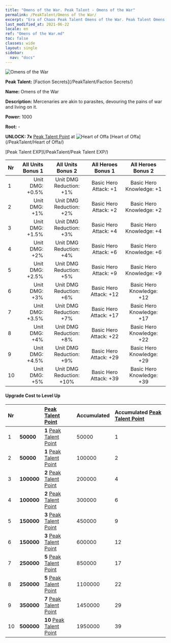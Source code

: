 ```yaml
---
title: "Omens of the War. Peak Talent - Omens of the War"
permalink: /PeakTalent/Omens of the War/
excerpt: "Era of Chaos Peak Talent Omens of the War. Peak Talent Omens of the War. Omens of the War"
last_modified_at: 2021-06-22
locale: en
ref: "Omens of the War.md"
toc: false
classes: wide
layout: single
sidebar:
  nav: "docs"
---
```


  ![Omens of the War](/images/pt/talent_3012.png)

  **Peak Talent:** [Faction Secrets](/PeakTalent/Faction Secrets/)

  **Name:** Omens of the War

  **Description:** Mercenaries are akin to parasites, devouring the pains of war and living on it.

  **Power:** 1000

  **Root:** -

  **UNLOCK: 7x** [Peak Talent Point](/Items/con_934/) at ![Heart of Offa](/images/pt/talent_3008.png) [Heart of Offa](/PeakTalent/Heart of Offa/)

  [Peak Talent EXP](/PeakTalent/Peak Talent EXP/)

  | Nr | All Units Bonus 1 | All Units Bonus 2 | All Heroes Bonus 1 | All Heroes Bonus 2 |
  |:---|--------------:|:-------------:|:-------------:|:-------------:|
  | 1 | Unit DMG: +0.5% | Unit DMG Reduction: +1% | Basic Hero Attack: +1 | Basic Hero Knowledge: +1 |
  | 2 | Unit DMG: +1% | Unit DMG Reduction: +2% | Basic Hero Attack: +2 | Basic Hero Knowledge: +2 |
  | 3 | Unit DMG: +1.5% | Unit DMG Reduction: +3% | Basic Hero Attack: +4 | Basic Hero Knowledge: +4 |
  | 4 | Unit DMG: +2% | Unit DMG Reduction: +4% | Basic Hero Attack: +6 | Basic Hero Knowledge: +6 |
  | 5 | Unit DMG: +2.5% | Unit DMG Reduction: +5% | Basic Hero Attack: +9 | Basic Hero Knowledge: +9 |
  | 6 | Unit DMG: +3% | Unit DMG Reduction: +6% | Basic Hero Attack: +12 | Basic Hero Knowledge: +12 |
  | 7 | Unit DMG: +3.5% | Unit DMG Reduction: +7% | Basic Hero Attack: +17 | Basic Hero Knowledge: +17 |
  | 8 | Unit DMG: +4% | Unit DMG Reduction: +8% | Basic Hero Attack: +22 | Basic Hero Knowledge: +22 |
  | 9 | Unit DMG: +4.5% | Unit DMG Reduction: +9% | Basic Hero Attack: +29 | Basic Hero Knowledge: +29 |
  | 10 | Unit DMG: +5% | Unit DMG Reduction: +10% | Basic Hero Attack: +39 | Basic Hero Knowledge: +39 |


#### Upgrade Cost to Level Up

  | Nr | <i class="fas fa-coins"/> | [Peak Talent Point](/Items/con_934/) | Accumulated <i class="fas fa-coins"/> | Accumulated [Peak Talent Point](/Items/con_934/) |
  |:---|:--------------|:-------------|:-------------|:-------------|
  | 1 | **50000** | **1** [Peak Talent Point](/Items/con_934/) | 50000 | 1 |
  | 2 | **50000** | **1** [Peak Talent Point](/Items/con_934/) | 100000 | 2 |
  | 3 | **100000** | **2** [Peak Talent Point](/Items/con_934/) | 200000 | 4 |
  | 4 | **100000** | **2** [Peak Talent Point](/Items/con_934/) | 300000 | 6 |
  | 5 | **150000** | **3** [Peak Talent Point](/Items/con_934/) | 450000 | 9 |
  | 6 | **150000** | **3** [Peak Talent Point](/Items/con_934/) | 600000 | 12 |
  | 7 | **250000** | **5** [Peak Talent Point](/Items/con_934/) | 850000 | 17 |
  | 8 | **250000** | **5** [Peak Talent Point](/Items/con_934/) | 1100000 | 22 |
  | 9 | **350000** | **7** [Peak Talent Point](/Items/con_934/) | 1450000 | 29 |
  | 10 | **500000** | **10** [Peak Talent Point](/Items/con_934/) | 1950000 | 39 |
